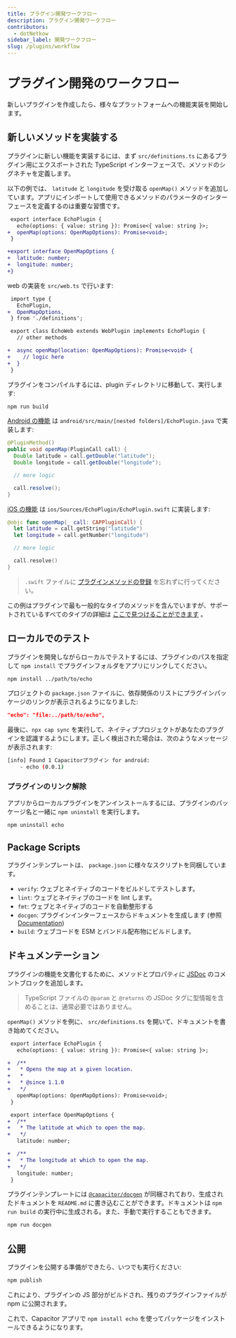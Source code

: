 ```yaml
---
title: プラグイン開発ワークフロー
description: プラグイン開発ワークフロー
contributors:
  - dotNetkow
sidebar_label: 開発ワークフロー
slug: /plugins/workflow
---
```


# プラグイン開発のワークフロー

新しいプラグインを作成したら、様々なプラットフォームへの機能実装を開始します。

## 新しいメソッドを実装する

プラグインに新しい機能を実装するには、まず `src/definitions.ts` にあるプラグイン用にエクスポートされた TypeScript インターフェースで、メソッドのシグネチャを定義します。

以下の例では、 `latitude` と `longitude` を受け取る `openMap()` メソッドを追加しています。アプリにインポートして使用できるメソッドのパラメータのインターフェースを定義するのは重要な習慣です。

```diff
 export interface EchoPlugin {
   echo(options: { value: string }): Promise<{ value: string }>;
+  openMap(options: OpenMapOptions): Promise<void>;
 }

+export interface OpenMapOptions {
+  latitude: number;
+  longitude: number;
+}
```

web の実装を `src/web.ts` で行います:

```diff
 import type {
   EchoPlugin,
+  OpenMapOptions,
 } from './definitions';

 export class EchoWeb extends WebPlugin implements EchoPlugin {
   // other methods

+  async openMap(location: OpenMapOptions): Promise<void> {
+    // logic here
+  }
 }
```

プラグインをコンパイルするには、plugin ディレクトリに移動して、実行します:

```bash
npm run build
```

[Android の機能](./android) は `android/src/main/[nested folders]/EchoPlugin.java` で実装します:

```java
@PluginMethod()
public void openMap(PluginCall call) {
  Double latitude = call.getDouble("latitude");
  Double longitude = call.getDouble("longitude");

  // more logic

  call.resolve();
}
```

[iOS の機能](./ios) は `ios/Sources/EchoPlugin/EchoPlugin.swift` に実装します:

```swift
@objc func openMap(_ call: CAPPluginCall) {
  let latitude = call.getString("latitude")
  let longitude = call.getNumber("longitude")

  // more logic

  call.resolve()
}
```

> `.swift` ファイルに [プラグインメソッドの登録](/plugins/creating-plugins/ios-guide.md#export-to-capacitor) を忘れずに行ってください。

この例はプラグインで最も一般的なタイプのメソッドを含んでいますが、サポートされているすべてのタイプの詳細は [ここで見つけることができます](/plugins/creating-plugins/method-types.md) 。

## ローカルでのテスト

プラグインを開発しながらローカルでテストするには、プラグインのパスを指定して `npm install` でプラグインフォルダをアプリにリンクしてください。

```bash
npm install ../path/to/echo
```

プロジェクトの `package.json` ファイルに、依存関係のリストにプラグインパッケージのリンクが表示されるようになりました:

```json
"echo": "file:../path/to/echo",
```

最後に、`npx cap sync` を実行して、ネイティブプロジェクトがあなたのプラグインを認識するようにします。正しく検出された場合は、次のようなメッセージが表示されます:

```bash
[info] Found 1 Capacitorプラグイン for android:
    - echo (0.0.1)
```

### プラグインのリンク解除

アプリからローカルプラグインをアンインストールするには、プラグインのパッケージ名と一緒に `npm uninstall` を実行します。

```bash
npm uninstall echo
```

## Package Scripts

プラグインテンプレートは、 `package.json` に様々なスクリプトを同梱しています。

- `verify`: ウェブとネイティブのコードをビルドしてテストします。
- `lint`: ウェブとネイティブのコードを lint します。
- `fmt`: ウェブとネイティブのコードを自動整形する
- `docgen`: プラグインインターフェースからドキュメントを生成します (参照 [Documentation](#documentation))
- `build`: ウェブコードを ESM とバンドル配布物にビルドします。

## ドキュメンテーション

プラグインの機能を文書化するために、メソッドとプロパティに [JSDoc](https://jsdoc.app) のコメントブロックを追加します。

> TypeScript ファイルの `@param` と `@returns` の JSDoc タグに型情報を含めることは、通常必要ではありません。

`openMap()` メソッドを例に、 `src/definitions.ts` を開いて、ドキュメントを書き始めてください。

```diff
 export interface EchoPlugin {
   echo(options: { value: string }): Promise<{ value: string }>;

+  /**
+   * Opens the map at a given location.
+   *
+   * @since 1.1.0
+   */
   openMap(options: OpenMapOptions): Promise<void>;
 }

 export interface OpenMapOptions {
+  /**
+   * The latitude at which to open the map.
+   */
   latitude: number;

+  /**
+   * The longitude at which to open the map.
+   */
   longitude: number;
 }
```

プラグインテンプレートには [`@capacitor/docgen`](https://github.com/ionic-team/capacitor-docgen) が同梱されており、生成されたドキュメントを `README.md` に書き込むことができます。ドキュメントは `npm run build` の実行中に生成される。また、手動で実行することもできます。

```bash
npm run docgen
```

## 公開

プラグインを公開する準備ができたら、いつでも実行ください:

```bash
npm publish
```

これにより、プラグインの JS 部分がビルドされ、残りのプラグインファイルが npm に公開されます。

これで、Capacitor アプリで `npm install echo` を使ってパッケージをインストールできるようになります。
